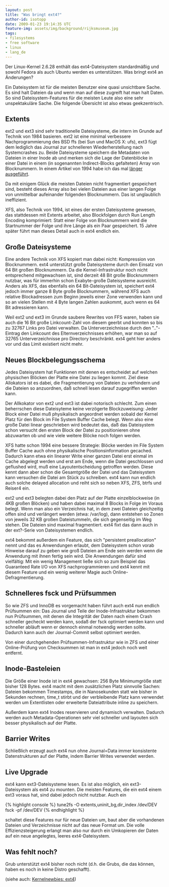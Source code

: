 ```yaml
---
layout: post
title: "Was bringt ext4?"
author-id: isotopp
date: 2009-01-23 19:14:35 UTC
feature-img: assets/img/background/rijksmuseum.jpg
tags:
- filesystems
- free software
- linux
- lang_de
---
```

Der Linux-Kernel 2.6.28 enthält das ext4-Dateisystem standardmäßig und sowohl Fedora als auch Ubuntu werden es unterstützen. Was bringt ext4 an Änderungen?

Ein Dateisystem ist für die meisten Benutzer eine quasi unsichtbare Sache. Es sind halt Dateien da und wenn man auf diese zugreift hat man halt Daten. So sind Dateisystem-Features für die meisten Leute also eine sehr unspektakuläre Sache. Die folgende Übersicht ist also etwas geekzentrisch.

## Extents

ext2 und ext3 sind sehr traditionelle Dateisysteme, die intern im Grunde auf Technik von 1984 basieren. ext2 ist eine minimal verbessere Nachprogrammierung des BSD ffs (bei Sun und MacOS X: ufs), ext3 fügt dem lediglich das Journal zur schnelleren Wiederherstellung nach Systemcrashes zu. Beide Dateisysteme speichern die Metadaten von Dateien in einer Inode ab und merken sich die Lage der Datenblöcke in einer Datei in einem (in sogenannten Indirect-Blocks gefalteten) Array von Blocknummern. In einem Artikel von 1994 habe ich das mal [länger ausgeführt](http://kris.koehntopp.de/artikel/dateisysteme/).

Da mit einigem Glück die meisten Dateien nicht fragmentiert gespeichert sind, besteht dieses Array also bei vielen Dateien aus einer langen Folge von unmittelbar aufeinander folgenden Blocknummern. Das ist unglaublich ineffizient.

XFS, also Technik von 1994, ist eines der ersten Dateisysteme gewesen, das stattdessen mit Extents arbeitet, also Blockfolgen durch Run Length Encoding komprimiert: Statt einer Folge von Blocknummern wird die Startnummer der Folge und ihre Länge als ein Paar gespeichert. 15 Jahre später führt man dieses Detail auch in ext4 endlich ein.

## Große Dateisysteme

Eine andere Technik von XFS kopiert man dabei nicht: Kompression von Blocknummern. ext4 unterstützt große Dateisysteme durch den Einsatz von 64 Bit großen Blocknummern. Da die Kernel-Infrastruktur noch nicht entsprechend mitgewachsen ist, sind derzeit 48 Bit große Blocknummern nutzbar, was für immerhin schon Exabyte-große Dateisysteme ausreicht. Anders als XFS, das ebenfalls ein 64 Bit-Dateisystem ist, speichert ext4 jedoch immer ganze 8 Byte große Blocknummern, während XFS auch relative Blockadressen zum Beginn jeweils einer Zone verwenden kann und so an vielen Stellen mit 4 Byte langen Zahlen auskommt, auch wenn es 64 Bit adressieren kann.

Weil ext2 und ext3 im Grunde saubere Rewrites von FFS waren, haben sie auch die 16 Bit große Linkcount-Zahl von diesem geerbt und konnten so bis zu 32767 Links pro Datei verwalten. Da Unterverzeichnisse durch den ".."-Eintrag den Linkcount des Elternverzeichnisses erhöhen, war man so auf 32765 Unterverzeichnisse pro Directory beschränkt. ext4 geht hier anders vor und das Limit existiert nicht mehr.

## Neues Blockbelegungsschema

Jedes Dateisystem hat Funktionen mit denen es entscheidet auf welchen physischen Blöcken der Platte eine Datei zu liegen kommt. Ziel diese Allokators ist es dabei, die Fragmentierung von Dateien zu verhindern und die Dateien so anzuordnen, daß schnell lesen darauf zugegriffen werden kann.

Der Allkokator von ext2 und ext3 ist dabei notorisch schlecht. Zum einen beherrschen diese Dateisyteme keine verzögerte Blockzuweisung: Jeder Block einer Datei muß physikalisch angeordnet werden sobald der Kernel Platz für den Block im File System Buffer Cache belegt. Wenn also eine große Datei linear geschrieben wird bedeutet das, daß das Dateisystem schon versucht den ersten Block der Datei zu positionieren ohne abzuwarten ob und wie viele weitere Blöcke noch folgen werden.

XFS hatte schon 1994 eine bessere Strategie: Blöcke werden im File System Buffer Cache auch ohne physikalische Positionsinformation gecached. Dadurch kann etwa ein linearer Write einer ganzen Datei erst einmal im Cache abgelegt werden und erst am Ende, wenn die Datei geschlossen und geflushed wird, muß eine Layoutentscheidung getroffen werden. Diese kennt dann aber schon die Gesamtgröße der Datei und das Dateisystem kann versuchen die Datei am Stück zu schreiben. ext4 kann nun endlich auch solche delayed allocation und reiht sich so neben XFS, ZFS, btrfs und Reiser4 ein.

ext2 und ext3 belegten dabei den Platz auf der Platte einzelblockweise (in 4KB großen Blöcken) und haben dabei maximal 8 Blocks in Folge im Voraus belegt. Wenn man also ein Verzeichnis hat, in dem zwei Dateien gleichzeitig offen sind und verlängert werden (etwa: /var/log), dann entstehen so Zonen von jeweils 32 KB großen Dateistummeln, die sich gegenseitig im Weg stehen. Die Dateien sind maximal fragmentiert. ext4 fixt das dann auch in der ext?-Serie von Dateisystemen endlich.

ext4 bekommt außerdem ein Feature, das sich "persistent preallocation" nennt und das es Anwendungen erlaubt, dem Dateisystem schon vorab Hinweise darauf zu geben wie groß Dateien am Ende sein werden wenn die Anwendung mit ihnen fertig sein wird. Die Anwendungen dafür sind vielfältig: Mit ein wenig Management ließe sich so zum Beispiel das Guaranteed Rate I/O von XFS nachprogrammieren und ext4 kennt mit diesem Feature und ein wenig weiterer Magie auch Online-Defragmentierung.

## Schnelleres fsck und Prüfsummen

So wie ZFS und InnoDB es vorgemacht haben führt auch ext4 nun endlich Prüfsummen ein: Das Journal und Teile der Inode-Infrastruktur bekommen nun Prüfsummen, mit denen die Integrität der Daten nach einem Crash schneller gecheckt werden kann, sodaß der fsck optimiert werden kann und schneller abläuft wenn er dennoch einmal notwendig werden sollte. Dadurch kann auch der Journal-Commit selbst optimiert werden.

Von einer durchgehenden Prüfsummen-Infrastruktur wie in ZFS und einer Online-Prüfung von Checksummen ist man in ext4 jedoch noch weit entfernt.

## Inode-Basteleien

Die Größe einer Inode ist in ext4 gewachsen: 256 Byte Minimumgröße statt bisher 128 Bytes. ext4 macht mit dem zusätzlichen Platz sinnvolle Sachen: Dateien bekommen Timestamps, die in Nanosekunden statt wie bisher in Sekunden rechnen, time_t stirbt und der verbleibende Platz kann verwendet werden um Extentlisten oder erweiterte Dateiattribute inline zu speichern.

Außerdem kann ext4 Inodes reservieren und dynamisch verwalten. Dadurch werden auch Metadata-Operationen sehr viel schneller und layouten sich besser physikalisch auf der Platte.

## Barrier Writes

Schließlich erzeugt auch ext4 nun ohne Journal=Data immer konsistente Datenstrukturen auf der Platte, indem Barrier Writes verwendet werden.

## Live Upgrade

ext4 kann ext3-Dateisysteme lesen. Es ist also möglich, ein ext3-Dateisystem als ext4 zu mounten. Die meisten Features, die ein ext4 einem ext3 voraus hat, sind dabei jedoch nicht nutzbar. Auch ein 

{% highlight console %}
tune2fs -O extents,uninit_bg,dir_index /dev/DEV
fsck -pf /dev/DEV
{% endhighlight %}

 schaltet diese Features nur für neue Dateien um, baut aber die vorhandenen Dateien und Verzeichnisse nicht auf das neue Format um. Die volle Effizienzsteigerung erlangt man also nur durch ein Umkopieren der Daten auf ein neue angelegtes, leeres ext4-Dateisystem.
 
## Was fehlt noch?

Grub unterstützt ext4 bisher noch nicht (d.h. die Grubs, die das können, haben es noch in keine Distro geschafft).

(siehe auch: 
[Kernelnewbies: ext4](http://kernelnewbies.org/Ext4))
